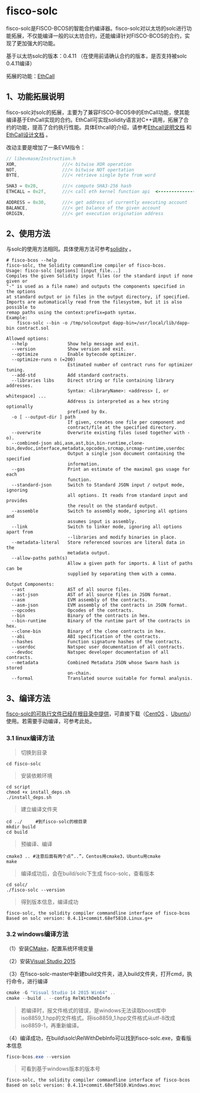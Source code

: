 # fisco-solc

fisco-solc是FISCO-BCOS的智能合约编译器。fisco-solc对以太坊的solc进行功能拓展，不仅能编译一般的以太坊合约，还能编译针对FISCO-BCOS的合约，实现了更加强大的功能。

基于以太坊solc的版本：0.4.11 （在使用前请确认合约的版本，是否支持被solc 0.4.11编译）

拓展的功能：[EthCall](https://github.com/FISCO-BCOS/FISCO-BCOS/blob/master/doc/EthCall%E8%AF%B4%E6%98%8E%E6%96%87%E6%A1%A3.md)

## 1、功能拓展说明

fisco-solc对solc的拓展，主要为了兼容FISCO-BCOS中的EthCall功能，使其能编译基于EthCall实现的合约。EthCall可实现solidity语言对C++调用，拓展了合约的功能，提高了合约执行性能。具体Ethcall的介绍，请参考[Ethcall说明文档](https://github.com/FISCO-BCOS/FISCO-BCOS/blob/master/doc/EthCall%E8%AF%B4%E6%98%8E%E6%96%87%E6%A1%A3.md) 和 [EthCall设计文档](https://github.com/FISCO-BCOS/FISCO-BCOS/blob/master/doc/EthCall%E8%AE%BE%E8%AE%A1%E6%96%87%E6%A1%A3.md) 。

改动主要是增加了一条EVM指令：

``` cpp
// libevmasm/Instruction.h
XOR,                 ///< bitwise XOR operation
NOT,                 ///< bitwise NOT opertation
BYTE,                ///< retrieve single byte from word

SHA3 = 0x20,         ///< compute SHA3-256 hash
ETHCALL = 0x2f,      ///< call eth kernel function api  <------------------- New opcode

ADDRESS = 0x30,      ///< get address of currently executing account
BALANCE,             ///< get balance of the given account
ORIGIN,              ///< get execution origination address
```



## 2、使用方法

与solc的使用方法相同。具体使用方法可参考[solidity](https://solidity.readthedocs.io/en/latest/using-the-compiler.html) 。

``` log
# fisco-bcos --help
fisco-solc, the Solidity commandline compiler of fisco-bcos.
Usage: fisco-solc [options] [input_file...]
Compiles the given Solidity input files (or the standard input if none given or
"-" is used as a file name) and outputs the components specified in the options
at standard output or in files in the output directory, if specified.
Imports are automatically read from the filesystem, but it is also possible to
remap paths using the context:prefix=path syntax.
Example:
    fisco-solc --bin -o /tmp/solcoutput dapp-bin=/usr/local/lib/dapp-bin contract.sol

Allowed options:
  --help               Show help message and exit.
  --version            Show version and exit.
  --optimize           Enable bytecode optimizer.
  --optimize-runs n (=200)
                       Estimated number of contract runs for optimizer tuning.
  --add-std            Add standard contracts.
  --libraries libs     Direct string or file containing library addresses. 
                       Syntax: <libraryName>: <address> [, or whitespace] ...
                       Address is interpreted as a hex string optionally 
                       prefixed by 0x.
  -o [ --output-dir ] path
                       If given, creates one file per component and 
                       contract/file at the specified directory.
  --overwrite          Overwrite existing files (used together with -o).
  --combined-json abi,asm,ast,bin,bin-runtime,clone-bin,devdoc,interface,metadata,opcodes,srcmap,srcmap-runtime,userdoc
                       Output a single json document containing the specified 
                       information.
  --gas                Print an estimate of the maximal gas usage for each 
                       function.
  --standard-json      Switch to Standard JSON input / output mode, ignoring 
                       all options. It reads from standard input and provides 
                       the result on the standard output.
  --assemble           Switch to assembly mode, ignoring all options and 
                       assumes input is assembly.
  --link               Switch to linker mode, ignoring all options apart from 
                       --libraries and modify binaries in place.
  --metadata-literal   Store referenced sources are literal data in the 
                       metadata output.
  --allow-paths path(s)
                       Allow a given path for imports. A list of paths can be 
                       supplied by separating them with a comma.

Output Components:
  --ast                AST of all source files.
  --ast-json           AST of all source files in JSON format.
  --asm                EVM assembly of the contracts.
  --asm-json           EVM assembly of the contracts in JSON format.
  --opcodes            Opcodes of the contracts.
  --bin                Binary of the contracts in hex.
  --bin-runtime        Binary of the runtime part of the contracts in hex.
  --clone-bin          Binary of the clone contracts in hex.
  --abi                ABI specification of the contracts.
  --hashes             Function signature hashes of the contracts.
  --userdoc            Natspec user documentation of all contracts.
  --devdoc             Natspec developer documentation of all contracts.
  --metadata           Combined Metadata JSON whose Swarm hash is stored 
                       on-chain.
  --formal             Translated source suitable for formal analysis.
```



## 3、编译方法

[fisco-solc的可执行文件已经在根目录中提供](https://github.com/FISCO-BCOS/fisco-solc)，可直接下载（[CentOS](https://github.com/FISCO-BCOS/fisco-solc/raw/master/fisco-solc-centos) 、[Ubuntu](https://github.com/FISCO-BCOS/fisco-solc/raw/master/fisco-solc-ubuntu)）使用。若需要手动编译，可参考此处。

### 3.1 linux编译方法

> 切换到目录

``` shell
cd fisco-solc
```

> 安装依赖环境

``` shell
cd script
chmod +x install_deps.sh
./install_deps.sh
```

> 建立编译文件夹

``` shell
cd ../     #到fisco-solc的根目录
mkdir build
cd build
```

> 预编译、编译

``` shell
cmake3 .. #注意后面有两个点“..”，Centos用cmake3，Ubuntu用cmake
make
```

> 编译成功后，会在build/solc下生成 fisco-solc，查看版本

``` shell
cd solc/
./fisco-solc --version
```

> 得到版本信息，编译成功

``` shell
fisco-solc, the solidity compiler commandline interface of fisco-bcos
Based on solc version: 0.4.11+commit.68ef5810.Linux.g++
```

### 3.2 windows编译方法

（1）安装[CMake](https://cmake.org/download/)，配置系统环境变量

（2）安装[Visual Studio 2015](https://www.visualstudio.com/products/vs-2015-product-editions)

（3）在fisco-solc-master中新建build文件夹，进入build文件夹，打开cmd，执行命令，进行编译

``` powershell
cmake -G "Visual Studio 14 2015 Win64" ..
cmake --build . --config RelWithDebInfo
```

> 若编译时，报文件格式的错误，是windows无法读取boost库中iso8859_1.hpp的文件格式。将iso8859_1.hpp文件格式从utf-8改成iso8859-1，再重新编译。

（4）编译成功，在build\solc\RelWithDebInfo可以找到fisco-solc.exe，查看版本信息

``` powershell
fisco-bcos.exe --version
```

> 可看到基于windows版本的版本号

``` log
fisco-solc, the solidity compiler commandline interface of fisco-bcos
Based on solc version: 0.4.11+commit.68ef5810.Windows.msvc
```



